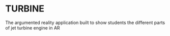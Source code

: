 # TURBINE
The argumented reality application built to show students the different parts of jet turbine engine in AR
